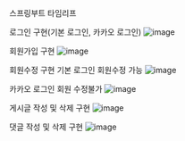 스프링부트
타임리프

로그인 구현(기본 로그인, 카카오 로그인)
![image](https://user-images.githubusercontent.com/45285712/108624575-0f3e1300-7489-11eb-8f8b-36edbbbf6bc6.png)

회원가입 구현
![image](https://user-images.githubusercontent.com/45285712/108624631-67751500-7489-11eb-83b6-f097dbd3868e.png)

회원수정 구현
기본 로그인 회원수정 가능
![image](https://user-images.githubusercontent.com/45285712/108624646-896e9780-7489-11eb-9aca-8e662f5b4ee1.png)

카카오 로그인 회원 수정불가
![image](https://user-images.githubusercontent.com/45285712/108624610-4ad8dd00-7489-11eb-930e-fb5c5d8bfc2e.png)

게시글 작성 및 삭제 구현
![image](https://user-images.githubusercontent.com/45285712/108624662-9f7c5800-7489-11eb-8262-668f7a41c0d4.png)

댓글 작성 및 삭제 구현
![image](https://user-images.githubusercontent.com/45285712/108624683-bae76300-7489-11eb-8111-1c86c53f9fcf.png)

